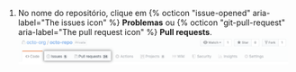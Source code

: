 1. No nome do repositório, clique em {% octicon "issue-opened" aria-label="The issues icon" %} **Problemas** ou {% octicon "git-pull-request" aria-label="The pull request icon" %} **Pull requests**. ![Problemas e seleção da guia pull requests](/assets/images/help/repository/repo-settings-issues-pull-requests.png)
